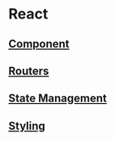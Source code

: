 # React

## [Component](https://github.com/dudcks5477/Front_end/tree/master/React/Component)

## [Routers](https://github.com/dudcks5477/Front_end/tree/master/React/Routers)

## [State Management](https://github.com/dudcks5477/Front_end/tree/master/React/StateManagement)

## [Styling](https://github.com/dudcks5477/Front_end/tree/master/React/Styling)
